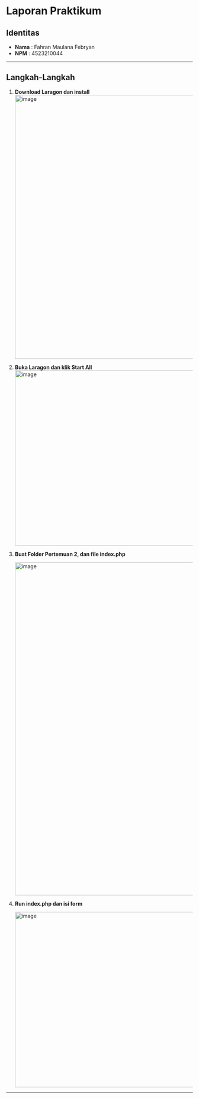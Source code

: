 # Laporan Praktikum

## Identitas
- **Nama**  : Fahran Maulana Febryan  
- **NPM**   : 4523210044  
---

## Langkah-Langkah

1. **Download Laragon dan install**  
   <img width="712" height="" alt="image" src="https://github.com/user-attachments/assets/a1039c2e-dfc2-421c-aa33-4f0ed5ce008a" />

2. **Buka Laragon dan klik Start All**  
   <img width="712" height="473" alt="image" src="https://github.com/user-attachments/assets/d09bbb67-fe1e-4852-97c3-473e71c5b98d" />

3. **Buat Folder Pertemuan 2, dan file index.php**
   
   <img width="712" height="898" alt="image" src="https://github.com/user-attachments/assets/8c531806-40be-40f7-9f4f-1571b4d293c1" />


4. **Run index.php dan isi form**
   
   <img width="712" height="473" alt="image" src="https://github.com/user-attachments/assets/92c6c3aa-e458-4057-bf49-3e229dfc1949" />
---
##
